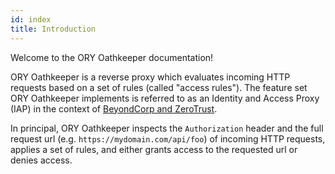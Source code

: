 ```yaml
---
id: index
title: Introduction
---
```


Welcome to the ORY Oathkeeper documentation!

ORY Oathkeeper is a reverse proxy which evaluates incoming HTTP requests based on a set of rules (called "access rules").
The feature set ORY Oathkeeper implements is referred to as an Identity and Access Proxy (IAP) in the context
of [BeyondCorp and ZeroTrust](https://www.beyondcorp.com).

In principal, ORY Oathkeeper inspects the `Authorization` header and the full request url (e.g. `https://mydomain.com/api/foo`)
of incoming HTTP requests, applies a set of rules, and either grants access to the requested url or denies access.
